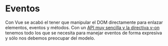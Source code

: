 # Eventos 

Con Vue se acabó el tener que manipular el DOM directamente para enlazar elementos, eventos y métodos. Con un [API muy sencilla y la directiva v-on](https://vuejs.org/v2/guide/events.html) tenemos todo los que se necesita para manejar eventos de forma expresiva y sólo nos debemos preocupar del modelo.

